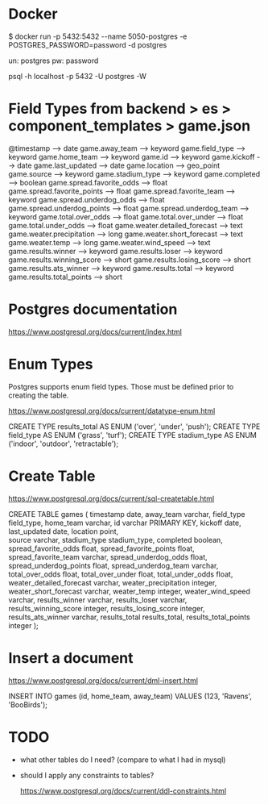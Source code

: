 # Docker

$ docker run -p 5432:5432 --name 5050-postgres -e POSTGRES_PASSWORD=password -d postgres

un: postgres
pw: password

psql -h localhost -p 5432 -U postgres -W


# Field Types from backend > es > component_templates > game.json

@timestamp  -->  date
game.away_team  -->  keyword
game.field_type  -->  keyword
game.home_team  -->  keyword
game.id  -->  keyword
game.kickoff  -->  date
game.last_updated  -->  date
game.location  -->  geo_point
game.source  -->  keyword
game.stadium_type  -->  keyword
game.completed  -->  boolean
game.spread.favorite_odds  -->  float
game.spread.favorite_points  -->  float
game.spread.favorite_team  -->  keyword
game.spread.underdog_odds  -->  float
game.spread.underdog_points  -->  float
game.spread.underdog_team  -->  keyword
game.total.over_odds  -->  float
game.total.over_under  -->  float
game.total.under_odds  -->  float
game.weater.detailed_forecast  -->  text
game.weater.precipitation  -->  long
game.weater.short_forecast  -->  text
game.weater.temp  -->  long
game.weater.wind_speed  -->  text
game.results.winner  -->  keyword
game.results.loser  -->  keyword
game.results.winning_score  -->  short
game.results.losing_score  -->  short
game.results.ats_winner  -->  keyword
game.results.total  -->  keyword
game.results.total_points  -->  short


# Postgres documentation

https://www.postgresql.org/docs/current/index.html

# Enum Types

Postgres supports enum field types.  Those must be defined prior to creating the table.

https://www.postgresql.org/docs/current/datatype-enum.html

CREATE TYPE results_total AS ENUM ('over', 'under', 'push');
CREATE TYPE field_type AS ENUM ('grass', 'turf');
CREATE TYPE stadium_type AS ENUM ('indoor', 'outdoor', 'retractable');

# Create Table

https://www.postgresql.org/docs/current/sql-createtable.html


CREATE TABLE games (
    timestamp                  date,
    away_team                  varchar,
    field_type                 field_type,
    home_team                  varchar,
    id                         varchar PRIMARY KEY,
    kickoff                    date,
    last_updated               date,
    location                   point,   
    source                     varchar,
    stadium_type               stadium_type,
    completed                  boolean,
    spread_favorite_odds       float,
    spread_favorite_points     float,
    spread_favorite_team       varchar,
    spread_underdog_odds       float,
    spread_underdog_points     float,
    spread_underdog_team       varchar,
    total_over_odds            float,
    total_over_under           float,
    total_under_odds           float,
    weater_detailed_forecast   varchar,
    weater_precipitation       integer,
    weater_short_forecast      varchar,
    weater_temp                integer,
    weater_wind_speed          varchar,
    results_winner             varchar,
    results_loser              varchar,
    results_winning_score      integer,
    results_losing_score       integer,
    results_ats_winner         varchar,
    results_total              results_total,
    results_total_points       integer
);


# Insert a document

https://www.postgresql.org/docs/current/dml-insert.html

INSERT INTO games (id, home_team, away_team) VALUES (123, 'Ravens', 'BooBirds');



# TODO

- what other tables do I need? (compare to what I had in mysql)
- should I apply any constraints to tables?

  https://www.postgresql.org/docs/current/ddl-constraints.html